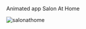 Animated app Salon At Home

![salonathome](https://user-images.githubusercontent.com/62887315/150956559-7a604921-bde6-4a61-890c-7fc756aa07aa.gif)

